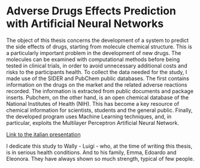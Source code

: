 # Adverse Drugs Effects Prediction with Artificial Neural Networks
The object of this thesis concerns the development of a system to predict the side effects of drugs, starting from molecule chemical structure. This is a particularly important problem in the development of new drugs. The molecules can be examined with computational methods before being tested in clinical trials, in order to avoid unnecessary additional costs and risks to the participants health.
To collect the data needed for the study, I made use of the SIDER and PubChem public databases.
The first contains information on the drugs on the market and the related adverse reactions recorded. The information is extracted from public documents and package inserts.
Pubchem, on the other hand, is an open chemical database of the National Institutes of Health (NIH). This has become a key resource of chemical information for scientists, students and the general public.
Finally, the developed program uses Machine Learning techniques, and, in particular, exploits the Multilayer Perceptron Artificial Neural Network.

[Link to the italian presentation](https://github.com/carlomerola/Adverse-Drugs-Effects-Prediction/blob/main/Presentazione_Tesi_Merola_Carlo_A_A__2021_2022.pdf)


I dedicate this study to Wally - Luigi - who, at the time of writing this thesis, is in serious health conditions. And to his family, Emma, Edoardo and Eleonora. They have always shown so much strength, typical of few people.
